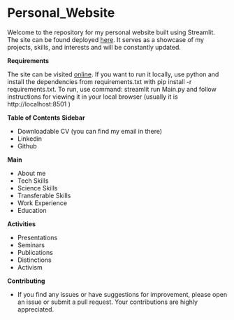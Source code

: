 # Personal_Website
Welcome to the repository for my personal website built using Streamlit. The site can be found deployed [here](https://dimigko.streamlit.app/). It serves as a showcase of my projects, skills, and interests and will be constantly updated.

**Requirements**

The site can be visited [online](https://personalwebsitegit-xytb8bcwzms2umagvmqobk.streamlit.app/).
If you want to run it locally, use python and install the dependencies from requirements.txt with pip install -r requirements.txt.
To run, use command: streamlit run Main.py and follow instructions for viewing it in your local browser (usually it is http://localhost:8501 )

**Table of Contents** 
**Sidebar**
- Downloadable CV (you can find my email in there)
- Linkedin
- Github 

**Main**
- About me
- Tech Skills
- Science Skills
- Transferable Skills
- Work Experience
- Education

**Activities**
- Presentations
- Seminars
- Publications
- Distinctions
- Activism

**Contributing**
- If you find any issues or have suggestions for improvement, please open an issue or submit a pull request. Your contributions are highly appreciated.


